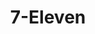 ---
title: "7-Eleven"
url: /colorado-springs/7-eleven-north-academy-boulevard-3/
shop: convenience
---